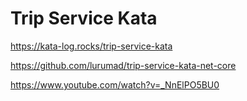 # Trip Service Kata

https://kata-log.rocks/trip-service-kata

https://github.com/lurumad/trip-service-kata-net-core

https://www.youtube.com/watch?v=_NnElPO5BU0